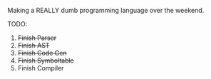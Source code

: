 Making a REALLY dumb programming language over the weekend.

TODO:
1. ~~Finish Parser~~
2. ~~Finish AST~~
3. ~~Finish Code Gen~~
4. ~~Finish Symboltable~~
5. Finish Compiler